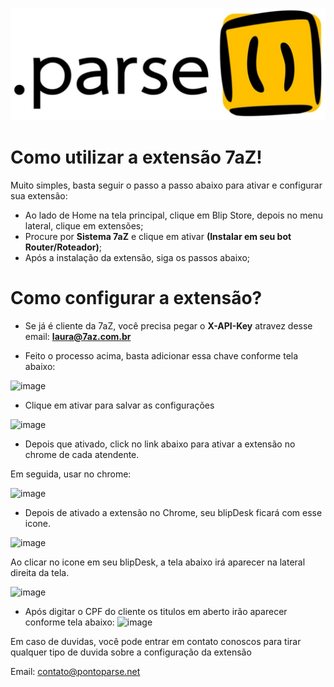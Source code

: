 ![N|Solid](https://raw.githubusercontent.com/Wilkor/img-clonebots/main/logoParseHorizontal.jpeg)


# Como utilizar a extensão 7aZ!

Muito simples, basta seguir o passo a passo abaixo para ativar e configurar sua extensão:

 - Ao lado de Home na tela principal, clique em Blip Store, depois no menu lateral, clique em extensões;
 - Procure por **Sistema 7aZ** e clique em ativar **(Instalar em seu bot Router/Roteador)**;
 - Após a instalação da extensão, siga os passos abaixo;
 
 # Como configurar a extensão?
 
  - Se já é cliente da 7aZ, você precisa pegar o **X-API-Key** atravez desse email: **laura@7az.com.br**
  
  - Feito o processo acima, basta adicionar essa chave conforme tela abaixo:
   
 ![image](https://user-images.githubusercontent.com/34819624/215591918-2dd2473e-c3cf-43fe-ab14-380d191245da.png)

 - Clique em ativar para salvar as configurações

![image](https://user-images.githubusercontent.com/34819624/215592036-439a51e5-5dfa-450a-86a3-f84615557072.png)

  - Depois que ativado, click no link abaixo para ativar a extensão no chrome de cada atendente.
  
  
   Em seguida, usar no chrome:
   
   ![image](https://user-images.githubusercontent.com/34819624/208984825-6bb8e412-70f9-4d92-852b-90510b0ba778.png)


  - Depois de ativado a extensão no Chrome, seu blipDesk ficará com esse icone.
  
  ![image](https://user-images.githubusercontent.com/34819624/208979059-2e8abae9-c1ae-4d9b-ba2c-4dfea2de5df2.png)

  Ao clicar no icone em seu blipDesk, a tela abaixo irá aparecer na lateral direita da tela.
  
![image](https://user-images.githubusercontent.com/34819624/215597666-5b7cf952-6112-40a7-8c51-243d29a7352b.png)

 - Após digitar o CPF do cliente os titulos em aberto irão aparecer conforme tela abaixo:
 ![image](https://user-images.githubusercontent.com/34819624/215598417-abca371c-6eb6-4b7a-83eb-7fdca3d55ac3.png)



 
  Em caso de duvidas, você pode entrar em contato conoscos para tirar qualquer tipo de duvida sobre a configuração da extensão
 
  Email: contato@pontoparse.net

